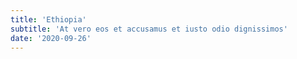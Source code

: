 ```yaml
---
title: 'Ethiopia'
subtitle: 'At vero eos et accusamus et iusto odio dignissimos'
date: '2020-09-26'
---
```

